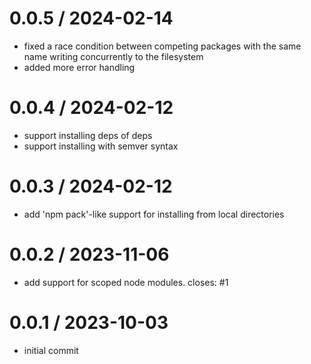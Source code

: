 # 0.0.5 / 2024-02-14

- fixed a race condition between competing packages with the same name writing concurrently to the filesystem
- added more error handling

# 0.0.4 / 2024-02-12

- support installing deps of deps
- support installing with semver syntax

# 0.0.3 / 2024-02-12

- add 'npm pack'-like support for installing from local directories

# 0.0.2 / 2023-11-06

- add support for scoped node modules. closes: #1

# 0.0.1 / 2023-10-03

- initial commit
